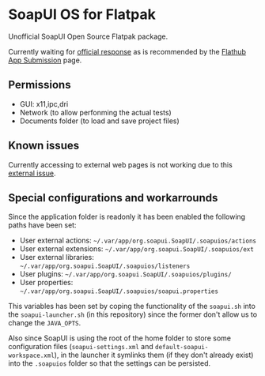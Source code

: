 # SoapUI OS for Flatpak

Unofficial SoapUI Open Source Flatpak package.

Currently waiting for [official response](https://github.com/SmartBear/soapui/issues/744) as is recommended by the [Flathub App Submission](https://github.com/flathub/flathub/wiki/App-Submission) page.

## Permissions

- GUI: x11,ipc,dri
- Network (to allow perfonming the actual tests)
- Documents folder (to load and save project files)

## Known issues

Currently accessing to external web pages is not working due to this [external issue](https://github.com/flathub/org.freedesktop.Sdk.Extension.openjdk17/issues/1).

## Special configurations and workarrounds

Since the application folder is readonly it has been enabled the following paths have been set:

- User external actions: `~/.var/app/org.soapui.SoapUI/.soapuios/actions`
- User external extensions: `~/.var/app/org.soapui.SoapUI/.soapuios/ext`
- User external libraries: `~/.var/app/org.soapui.SoapUI/.soapuios/listeners`
- User plugins: `~/.var/app/org.soapui.SoapUI/.soapuios/plugins/`
- User properties: `~/.var/app/org.soapui.SoapUI/.soapuios/soapui.properties`

This variables has been set by coping the functionality of the `soapui.sh` into the `soapui-launcher.sh` (in this repository) since the former don't allow us to change the `JAVA_OPTS`.

Also since SoapUI is using the root of the home folder to store some configuration files (`soapui-settings.xml` and `default-soapui-workspace.xml`), in the launcher it symlinks them (if they don't already exist) into the `.soapuios` folder so that the settings can be persisted.
